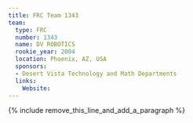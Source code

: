 ```yaml
---
title: FRC Team 1343
team:
  type: FRC
  number: 1343
  name: DV ROBOTICS
  rookie_year: 2004
  location: Phoenix, AZ, USA
  sponsors:
  - Desert Vista Technology and Math Departments
  links:
    Website:
---
```


{% include remove_this_line_and_add_a_paragraph %}